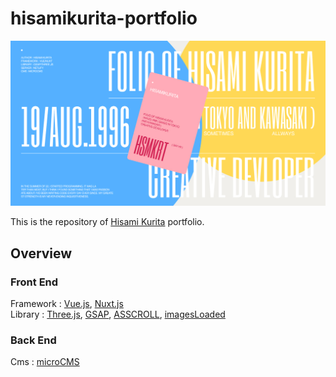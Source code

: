 # hisamikurita-portfolio

![](./static//images//ogp.jpg)

This is the repository of [Hisami Kurita](https://hsmkrt1996.com/) portfolio.

## Overview

### Front End
Framework : [Vue.js](https://jp.vuejs.org/index.html), [Nuxt.js](https://nuxtjs.org/)<br>
Library : [Three.js](https://threejs.org/), [GSAP](https://greensock.com/gsap/), [ASSCROLL](https://github.com/ashthornton/asscroll), [imagesLoaded](https://imagesloaded.desandro.com/)

### Back End
Cms : [microCMS](https://microcms.io/)
